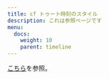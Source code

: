 ```yaml
---
title: cf トゥート時刻のスタイル
description: これは参照ページです
menu:
  docs:
    weight: 10
    parent: timeline
---
```


[こちら](https://docs.thedesk.top/settings/timeline/format)を参照。
